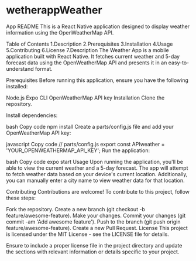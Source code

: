 # wetherappWeather
App README
This is a React Native application designed to display weather information using the OpenWeatherMap API.

Table of Contents
1.Description
2.Prerequisites
3.Installation
4.Usage
5.Contributing
6.License
7.Description
The Weather App is a mobile application built with React Native. It fetches current weather and 5-day forecast data using the OpenWeatherMap API and presents it in an easy-to-understand format.

Prerequisites
Before running this application, ensure you have the following installed:

Node.js
Expo CLI
OpenWeatherMap API key
Installation
Clone the repository.

Install dependencies:

bash
Copy code
npm install
Create a parts/config.js file and add your OpenWeatherMap API key:

javascript
Copy code
// parts/config.js
export const APIweather = 'YOUR_OPENWEATHERMAP_API_KEY';
Run the application:

bash
Copy code
expo start
Usage
Upon running the application, you'll be able to view the current weather and a 5-day forecast. The app will attempt to fetch weather data based on your device's current location. Additionally, you can manually enter a city name to view weather data for that location.

Contributing
Contributions are welcome! To contribute to this project, follow these steps:

Fork the repository.
Create a new branch (git checkout -b feature/awesome-feature).
Make your changes.
Commit your changes (git commit -am 'Add awesome feature').
Push to the branch (git push origin feature/awesome-feature).
Create a new Pull Request.
License
This project is licensed under the MIT License - see the LICENSE file for details.

Ensure to include a proper license file in the project directory and update the sections with relevant information or details specific to your project.
